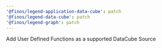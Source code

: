 ```yaml
---
'@finos/legend-application-data-cube': patch
'@finos/legend-data-cube': patch
'@finos/legend-graph': patch
---
```


Add User Defined Functions as a supported DataCube Source
